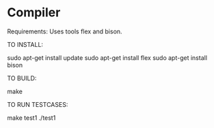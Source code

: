 # Compiler

Requirements:
Uses tools flex and bison.

TO INSTALL:

sudo apt-get install update
sudo apt-get install flex
sudo apt-get install bison

TO BUILD:

make

TO RUN TESTCASES:

make test1
./test1
